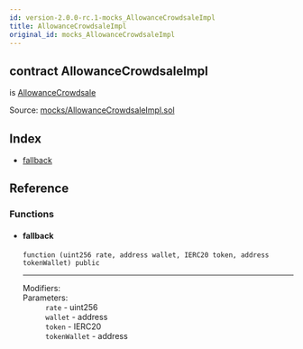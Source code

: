 ```yaml
---
id: version-2.0.0-rc.1-mocks_AllowanceCrowdsaleImpl
title: AllowanceCrowdsaleImpl
original_id: mocks_AllowanceCrowdsaleImpl
---
```


<div class="contract-doc"><div class="contract"><h2 class="contract-header"><span class="contract-kind">contract</span> AllowanceCrowdsaleImpl</h2><p class="base-contracts"><span>is</span> <a href="crowdsale_emission_AllowanceCrowdsale.html">AllowanceCrowdsale</a></p><div class="source">Source: <a href="https://github.com/OpenZeppelin/zeppelin-solidity/blob/v2.0.0-rc.1/contracts/mocks/AllowanceCrowdsaleImpl.sol" target="_blank">mocks/AllowanceCrowdsaleImpl.sol</a></div></div><div class="index"><h2>Index</h2><ul><li><a href="mocks_AllowanceCrowdsaleImpl.html#">fallback</a></li></ul></div><div class="reference"><h2>Reference</h2><div class="functions"><h3>Functions</h3><ul><li><div class="item function"><span id="fallback" class="anchor-marker"></span><h4 class="name">fallback</h4><div class="body"><code class="signature">function <strong></strong><span>(uint256 rate, address wallet, IERC20 token, address tokenWallet) </span><span>public </span></code><hr/><dl><dt><span class="label-modifiers">Modifiers:</span></dt><dd></dd><dt><span class="label-parameters">Parameters:</span></dt><dd><div><code>rate</code> - uint256</div><div><code>wallet</code> - address</div><div><code>token</code> - IERC20</div><div><code>tokenWallet</code> - address</div></dd></dl></div></div></li></ul></div></div></div>
